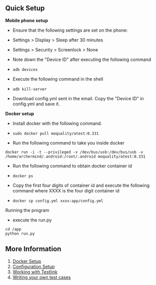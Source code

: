 ## Quick Setup

**Mobile phone setup**

* Ensure that the following settings are set on the phone:

* Settings &gt; Display &gt; Sleep after 30 minutes

* Settings &gt; Security &gt; Screenlock &gt; None

* Note down the "Device ID" after executing the following command

* ```
  adb devices
  ```
* Execute the following command in the shell

* ```
  adb kill-server
  ```
* Download config.yml sent in the email.  Copy the "Device ID" in config.yml and save it.

**Docker setup**

* Install docker with the following command.

* ```
  sudo docker pull moquality/atest:0.331
  ```
* Run the following command to take you inside docker

```
docker run -i -t --privileged -v /dev/bus/usb:/dev/bus/usb -v /home/archermind/.android:/root/.android moquality/atest:0.331
```

* Run the following command to obtain docker container id
* ```
  docker ps
  ```
* Copy the first four digits of container id and execute the following command where XXXX is the four digit container id

* ```
  docker cp config.yml xxxx:app/config.yml
  ```

Running the program

* execute the run.py

```
cd /app
python run.py
```

## More Information

1. [Docker Setup](/docker-setup.md)
2. [Configuration Setup](/config-setup.md)
3. [Working with Testlink](/testlink.md)
4. [Writing your own test cases](/additional.md)



